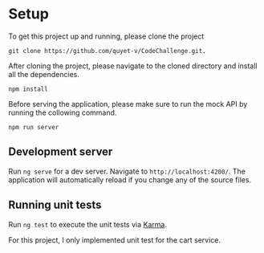 # Setup

To get this project up and running, please clone the project 

```
git clone https://github.com/quyet-v/CodeChallenge.git.

```

After cloning the project, please navigate to the cloned directory and install all the dependencies. 

```
npm install

```

Before serving the application, please make sure to run the mock API by running the collowing command.


```
npm run server

```

## Development server

Run `ng serve` for a dev server. Navigate to `http://localhost:4200/`. The application will automatically reload if you change any of the source files.

## Running unit tests

Run `ng test` to execute the unit tests via [Karma](https://karma-runner.github.io).

For this project, I only implemented unit test for the cart service.



